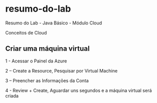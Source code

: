 # resumo-do-lab
Resumo do Lab - Java Básico - Módulo Cloud

Conceitos de Cloud 


## Criar uma máquina virtual
1 - Acessar o Painel da Azure

2 – Create a Resource, Pesquisar por Virtual Machine
 
3 – Preencher as Informações da Conta 

4 - Review + Create, Aguardar uns segundos e a máquina virtual será criada
 
